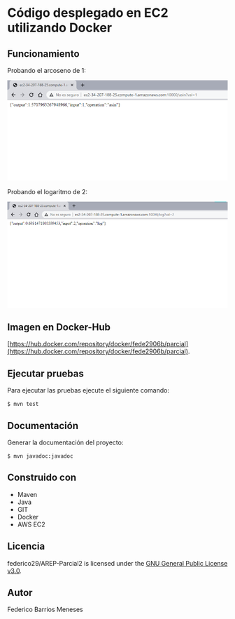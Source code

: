 # Código desplegado en EC2 utilizando Docker
## Funcionamiento

Probando el arcoseno de 1:

![](img/demo2.png)


Probando el logaritmo de 2:

![](img/demo4.png)

## Imagen en Docker-Hub
[https://hub.docker.com/repository/docker/fede2906b/parcial](https://hub.docker.com/repository/docker/fede2906b/parcial).

## Ejecutar pruebas
Para ejecutar las pruebas ejecute el siguiente comando:
```
$ mvn test
```

## Documentación
Generar la documentación del proyecto:
```
$ mvn javadoc:javadoc
```
## Construido con
- Maven
- Java
- GIT
- Docker
- AWS EC2

## Licencia
federico29/AREP-Parcial2 is licensed under the [GNU General Public License v3.0](https://www.gnu.org/licenses/gpl-3.0.html).

## Autor
Federico Barrios Meneses
